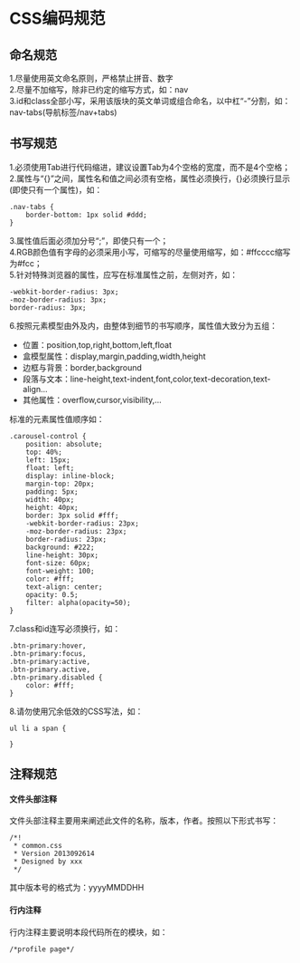 # CSS编码规范

## 命名规范
1.尽量使用英文命名原则，严格禁止拼音、数字  
2.尽量不加缩写，除非已约定的缩写方式，如：nav  
3.id和class全部小写，采用该版块的英文单词或组合命名，以中杠“-”分割，如：nav-tabs(导航标签/nav+tabs)  

## 书写规范
1.必须使用Tab进行代码缩进，建议设置Tab为4个空格的宽度，而不是4个空格；  
2.属性与“{}”之间，属性名和值之间必须有空格，属性必须换行，{}必须换行显示(即使只有一个属性)，如：  
	
	.nav-tabs {
		border-bottom: 1px solid #ddd;
	}
3.属性值后面必须加分号“;”，即使只有一个；  
4.RGB颜色值有字母的必须采用小写，可缩写的尽量使用缩写，如：#ffcccc缩写为#fcc；  
5.针对特殊浏览器的属性，应写在标准属性之前，左侧对齐，如：
	
	-webkit-border-radius: 3px;
	-moz-border-radius: 3px;
	border-radius: 3px;

6.按照元素模型由外及内，由整体到细节的书写顺序，属性值大致分为五组：

* 位置：position,top,right,bottom,left,float
* 盒模型属性：display,margin,padding,width,height
* 边框与背景：border,background
* 段落与文本：line-height,text-indent,font,color,text-decoration,text-align...
* 其他属性：overflow,cursor,visibility,...

标准的元素属性值顺序如：

	.carousel-control {
		position: absolute;
		top: 40%;
		left: 15px;
		float: left;
		display: inline-block;
		margin-top: 20px;
		padding: 5px;
		width: 40px;
		height: 40px;
		border: 3px solid #fff;
		-webkit-border-radius: 23px;
		-moz-border-radius: 23px;
		border-radius: 23px;
		background: #222;
		line-height: 30px;
		font-size: 60px;
		font-weight: 100;
		color: #fff;
		text-align: center;
		opacity: 0.5;
		filter: alpha(opacity=50);
	}

7.class和id连写必须换行，如：
	
	.btn-primary:hover,
	.btn-primary:focus,
	.btn-primary:active,
	.btn-primary.active,
	.btn-primary.disabled {
		color: #fff;
	}

8.请勿使用冗余低效的CSS写法，如：
	
	ul li a span {
		
	}


## 注释规范
#### 文件头部注释
文件头部注释主要用来阐述此文件的名称，版本，作者。按照以下形式书写：

	/*!
	 * common.css
	 * Version 2013092614
	 * Designed by xxx
	 */
其中版本号的格式为：yyyyMMDDHH

#### 行内注释
行内注释主要说明本段代码所在的模块，如：

	/*profile page*/
